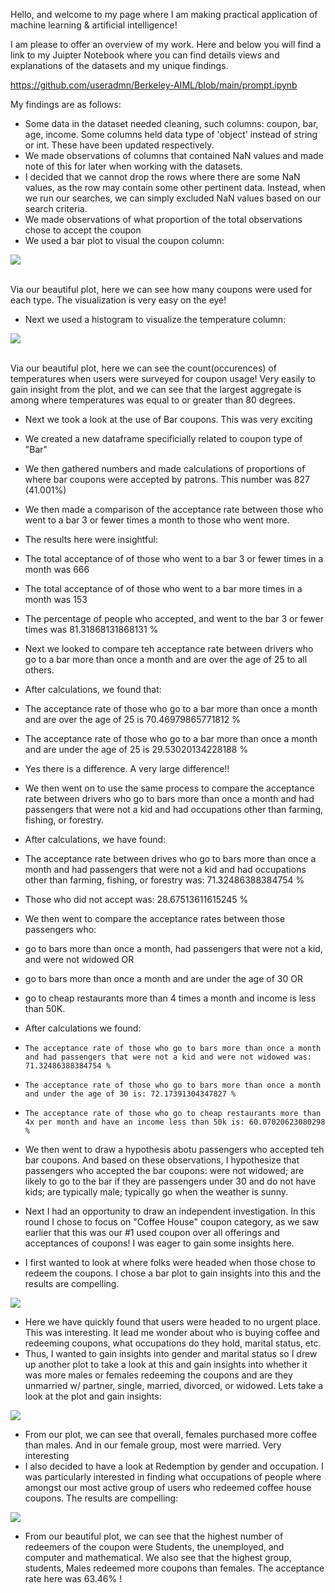 Hello, and welcome to my page where I am making practical application of machine learning & artificial intelligence!

I am please to offer an overview of my work. Here and below you will find a link to my Juipter Notebook where you can find details views and explanations of the datasets and my unique findings. 

https://github.com/useradmn/Berkeley-AIML/blob/main/prompt.ipynb


My findings are as follows:

+ Some data in the dataset needed cleaning, such columns: coupon, bar, age, income. Some columns held data type of 'object' instead of string or int. These have been updated respectively.
+ We made observations of columns that contained NaN values and made note of this for later when working with the datasets.
+ I decided that we cannot drop the rows where there are some NaN values, as the row may contain some other pertinent data. Instead, when we run our searches, we can simply excluded NaN values based on our search criteria. 
+ We made observations of what proportion of the total observations chose to accept the coupon
+ We used a bar plot to visual the coupon column:
<div><img src="https://user-images.githubusercontent.com/4513063/164255634-40fa6ea0-8ff4-46df-afe3-13aa886e99cb.png" ></div>

<br>Via our beautiful plot, here we can see how many coupons were used for each type. The visualization is very easy on the eye!</br>

+ Next we used a histogram to visualize the temperature column:
<img src="https://user-images.githubusercontent.com/4513063/164256611-da4728fa-f4f6-44b4-9437-766f92fd80b4.png">

<br>Via our beautiful plot, here we can see the count(occurences) of temperatures when users were surveyed for coupon usage! Very easily to gain insight from the plot, and we can see that the largest aggregate is among where temperatures was equal to or greater than 80 degrees. 
+ Next we took a look at the use of Bar coupons. This was very exciting
+ We created a new dataframe specificially related to coupon type of "Bar"
+ We then gathered numbers and made calculations of proportions of where bar coupons were accepted by patrons. This number was 827 (41.001%)
+ We then made a comparison of the acceptance rate between those who went to a bar 3 or fewer times a month to those who went more.
+ The results here were insightful:
+    The total acceptance of of those who went to a bar 3 or fewer times in a month was 666 
+    The total acceptance of of those who went to a bar more times in a month was 153 
+    The percentage of people who accepted, and went to the bar 3 or fewer times was 81.31868131868131 %
+ Next we looked to compare teh acceptance rate between drivers who go to a bar more than once a month and are over the age of 25 to all others.
+ After calculations, we found that:
+    The acceptance rate of those who go to a bar more than once a month and are over the age of 25 is 70.46979865771812 %
+    The acceptance rate of those who go to a bar more than once a month and are under the age of 25 is 29.53020134228188 %
+    Yes there is a difference. A very large difference!!
+ We then went on to use the same process to compare the acceptance rate between drivers who go to bars more than once a month and had passengers that were not a kid and had occupations other than farming, fishing, or forestry.
+ After calculations, we have found:
+    The acceptance rate between drives who go to bars more than once a month and had passengers that were not a kid and had occupations other than farming, fishing, or forestry was: 71.32486388384754 %
+    Those who did not accept was: 28.67513611615245 %
+ We then went to compare the acceptance rates between those passengers who:
+    go to bars more than once a month, had passengers that were not a kid, and were not widowed OR
+    go to bars more than once a month and are under the age of 30 OR
+    go to cheap restaurants more than 4 times a month and income is less than 50K.
+ After calculations we found:
+     The acceptance rate of those who go to bars more than once a month and had passengers that were not a kid and were not widowed was: 71.32486388384754 %
+     The acceptance rate of those who go to bars more than once a month and under the age of 30 is: 72.17391304347827 %
+     The acceptance rate of those who go to cheap restaurants more than 4x per month and have an income less than 50k is: 60.07020623080298 %
+ We then went to draw a hypothesis abotu passengers who accepted teh bar coupons. And based on these observations, I hypothesize that passengers who accepted the bar coupons: were not widowed; are likely to go to the bar if they are passengers under 30 and do not have kids; are typically male; typically go when the weather is sunny.



+ Next I had an opportunity to draw an independent investigation. In this round I chose to focus on "Coffee House" coupon category, as we saw earlier that this was our #1 used coupon over all offerings and acceptances of coupons! I was eager to gain some insights here. 
+ I first wanted to look at where folks were headed when those chose to redeem the coupons. I chose a bar plot to gain insights into this and the results are compelling. 

<img src="https://user-images.githubusercontent.com/4513063/164254633-cdce3f11-d953-44f2-bd5c-18869fb3ef95.png">

+ Here we have quickly found that users were headed to no urgent place. This was interesting. It lead me wonder about who is buying coffee and redeeming coupons, what occupations do they hold, marital status, etc. 
+ Thus, I wanted to gain insights into gender and marital status so I drew up another plot to take a look at this and gain insights into whether it was more males or females redeeming the coupons and are they unmarried w/ partner, single, married, divorced, or widowed. Lets take a look at the plot and gain insights:

<img src="https://user-images.githubusercontent.com/4513063/164260226-0929aba6-a9fd-4145-92cb-66076f34accb.png">

+ From our plot, we can see that overall, females purchased more coffee than males. And in our female group, most were married. Very interesting
+ I also decided to have a look at Redemption by gender and occupation. I was particularly interested in finding what occupations of people where amongst our most active group of users who redeemed coffee house coupons. The results are compelling:

<img src="https://user-images.githubusercontent.com/4513063/164260846-321289d1-396b-4982-a4d5-8c817dab19be.png">

+ From our beautiful plot, we can see that the highest number of redeemers of the coupon were Students, the unemployed, and computer and mathematical. We also see that the highest group, students, Males redeemed more coupons than females. The acceptance rate here was 63.46% !




